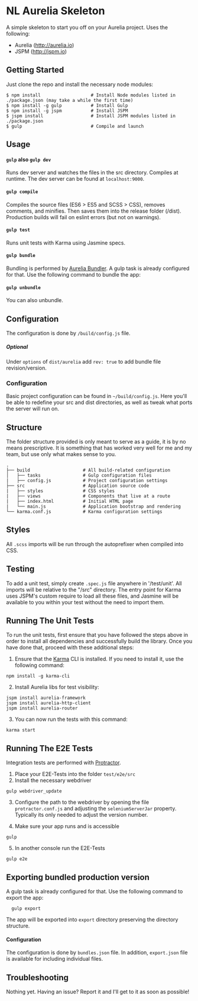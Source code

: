 NL Aurelia Skeleton
=======================

A simple skeleton to start you off on your Aurelia project. Uses the following:

- Aurelia (http://aurelia.io)
- JSPM (http://jspm.io)

Getting Started
---------------

Just clone the repo and install the necessary node modules:

```shell
$ npm install                   # Install Node modules listed in ./package.json (may take a while the first time)
$ npm install -g gulp           # Install Gulp
$ npm install -g jspm           # Install JSPM
$ jspm install                  # Install JSPM modules listed in ./package.json
$ gulp                          # Compile and launch
```

Usage
-----

#### `gulp` also `gulp dev`
Runs dev server and watches the files in the src directory. Compiles at runtime. The dev server can be found at `localhost:9000`.

#### `gulp compile`
Compiles the source files (ES6 > ES5 and SCSS > CSS), removes comments, and minifies. Then saves them into the release folder (/dist). Production builds will fail on eslint errors (but not on warnings).

#### `gulp test`
Runs unit tests with Karma using Jasmine specs.

#### `gulp bundle`
Bundling is performed by [Aurelia Bundler](http://github.com/aurelia/bundler). A gulp task is already configured for that. Use the following command to bundle the app:

#### `gulp unbundle`
You can also unbundle.

## Configuration
The configuration is done by ```/build/config.js``` file.

##### Optional
Under ```options``` of ```dist/aurelia``` add ```rev: true``` to add bundle file revision/version.

### Configuration

Basic project configuration can be found in `~/build/config.js`. Here you'll be able to redefine your src and dist directories, as well as tweak what ports the server will run on.

Structure
---------

The folder structure provided is only meant to serve as a guide, it is by no means prescriptive. It is something that has worked very well for me and my team, but use only what makes sense to you.

```
.
├── build                    # All build-related configuration
│   ├── tasks                # Gulp configuration files
|   ├── config.js            # Project configuration settings
├── src                      # Application source code
|   ├── styles               # CSS styles
|   ├── views                # Components that live at a route
|   ├── index.html           # Initial HTML page
|   └── main.js              # Application bootstrap and rendering
└── karma.conf.js            # Karma configuration settings
```

Styles
------

All `.scss` imports will be run through the autoprefixer when compiled into CSS.

Testing
-------

To add a unit test, simply create `.spec.js` file anywhere in '/test/unit'. All imports will be relative to the "/src" directory. The entry point for Karma uses JSPM's custom require to load all these files, and Jasmine will be available to you within your test without the need to import them.

## Running The Unit Tests

To run the unit tests, first ensure that you have followed the steps above in order to install all dependencies and successfully build the library. Once you have done that, proceed with these additional steps:

1. Ensure that the [Karma](http://karma-runner.github.io/) CLI is installed. If you need to install it, use the following command:

  ```shell
  npm install -g karma-cli
  ```
2. Install Aurelia libs for test visibility:

```shell
jspm install aurelia-framework
jspm install aurelia-http-client
jspm install aurelia-router
```
3. You can now run the tests with this command:

  ```shell
  karma start
  ```

## Running The E2E Tests
Integration tests are performed with [Protractor](http://angular.github.io/protractor/#/).

1. Place your E2E-Tests into the folder ```test/e2e/src```
2. Install the necessary webdriver

  ```shell
  gulp webdriver_update
  ```

3. Configure the path to the webdriver by opening the file ```protractor.conf.js``` and adjusting the ```seleniumServerJar``` property. Typically its only needed to adjust the version number.

4. Make sure your app runs and is accessible

  ```shell
  gulp
  ```

5. In another console run the E2E-Tests

  ```shell
  gulp e2e
  ```

## Exporting bundled production version
A gulp task is already configured for that. Use the following command to export the app:

  ```shell
    gulp export
  ```
The app will be exported into ```export``` directory preserving the directory structure.

#### Configuration
The configuration is done by ```bundles.json``` file.
In addition, ```export.json``` file is available for including individual files.

Troubleshooting
---------------

Nothing yet. Having an issue? Report it and I'll get to it as soon as possible!
